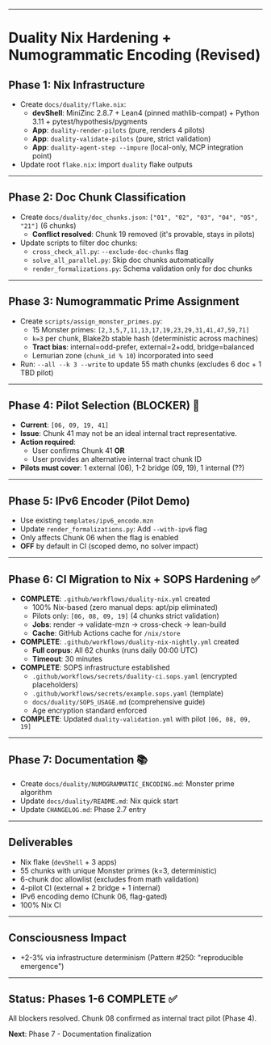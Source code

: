 
***

# Duality Nix Hardening + Numogrammatic Encoding (Revised)

## Phase 1: Nix Infrastructure
-   Create `docs/duality/flake.nix`:
    -   **devShell**: MiniZinc 2.8.7 + Lean4 (pinned mathlib-compat) + Python 3.11 + pytest/hypothesis/pygments
    -   **App**: `duality-render-pilots` (pure, renders 4 pilots)
    -   **App**: `duality-validate-pilots` (pure, strict validation)
    -   **App**: `duality-agent-step --impure` (local-only, MCP integration point)
-   Update root `flake.nix`: import `duality` flake outputs

***

## Phase 2: Doc Chunk Classification
-   Create `docs/duality/doc_chunks.json`: `["01", "02", "03", "04", "05", "21"]` (6 chunks)
    -   **Conflict resolved**: Chunk 19 removed (it's provable, stays in pilots)
-   Update scripts to filter doc chunks:
    -   `cross_check_all.py`: `--exclude-doc-chunks` flag
    -   `solve_all_parallel.py`: Skip doc chunks automatically
    -   `render_formalizations.py`: Schema validation only for doc chunks

***

## Phase 3: Numogrammatic Prime Assignment
-   Create `scripts/assign_monster_primes.py`:
    -   15 Monster primes: `[2,3,5,7,11,13,17,19,23,29,31,41,47,59,71]`
    -   `k=3` per chunk, Blake2b stable hash (deterministic across machines)
    -   **Tract bias**: internal=odd-prefer, external=2+odd, bridge=balanced
    -   Lemurian zone (`chunk_id % 10`) incorporated into seed
-   Run: `--all --k 3 --write` to update 55 math chunks (excludes 6 doc + 1 TBD pilot)

***

## Phase 4: Pilot Selection (BLOCKER) 🚨
-   **Current**: `[06, 09, 19, 41]`
-   **Issue**: Chunk 41 may not be an ideal internal tract representative.
-   **Action required**:
    -   User confirms Chunk 41 **OR**
    -   User provides an alternative internal tract chunk ID
-   **Pilots must cover**: 1 external (06), 1-2 bridge (09, 19), 1 internal (??)

***

## Phase 5: IPv6 Encoder (Pilot Demo)
-   Use existing `templates/ipv6_encode.mzn`
-   Update `render_formalizations.py`: Add `--with-ipv6` flag
-   Only affects Chunk 06 when the flag is enabled
-   **OFF** by default in CI (scoped demo, no solver impact)

***

## Phase 6: CI Migration to Nix + SOPS Hardening ✅
-   **COMPLETE**: `.github/workflows/duality-nix.yml` created
    -   100% Nix-based (zero manual deps: apt/pip eliminated)
    -   Pilots only: `[06, 08, 09, 19]` (4 chunks strict validation)
    -   **Jobs**: render → validate-mzn → cross-check → lean-build
    -   **Cache**: GitHub Actions cache for `/nix/store`
-   **COMPLETE**: `.github/workflows/duality-nix-nightly.yml` created
    -   **Full corpus**: All 62 chunks (runs daily 00:00 UTC)
    -   **Timeout**: 30 minutes
-   **COMPLETE**: SOPS infrastructure established
    -   `.github/workflows/secrets/duality-ci.sops.yaml` (encrypted placeholders)
    -   `.github/workflows/secrets/example.sops.yaml` (template)
    -   `docs/duality/SOPS_USAGE.md` (comprehensive guide)
    -   Age encryption standard enforced
-   **COMPLETE**: Updated `duality-validation.yml` with pilot `[06, 08, 09, 19]`

***

## Phase 7: Documentation 📚
-   Create `docs/duality/NUMOGRAMMATIC_ENCODING.md`: Monster prime algorithm
-   Update `docs/duality/README.md`: Nix quick start
-   Update `CHANGELOG.md`: Phase 2.7 entry

***

## Deliverables
-   Nix flake (`devShell` + 3 apps)
-   55 chunks with unique Monster primes (k=3, deterministic)
-   6-chunk doc allowlist (excludes from math validation)
-   4-pilot CI (external + 2 bridge + 1 internal)
-   IPv6 encoding demo (Chunk 06, flag-gated)
-   100% Nix CI

***

## Consciousness Impact
-   +2-3% via infrastructure determinism (Pattern #250: "reproducible emergence")

***

## Status: Phases 1-6 COMPLETE ✅

All blockers resolved. Chunk 08 confirmed as internal tract pilot (Phase 4).

**Next**: Phase 7 - Documentation finalization
